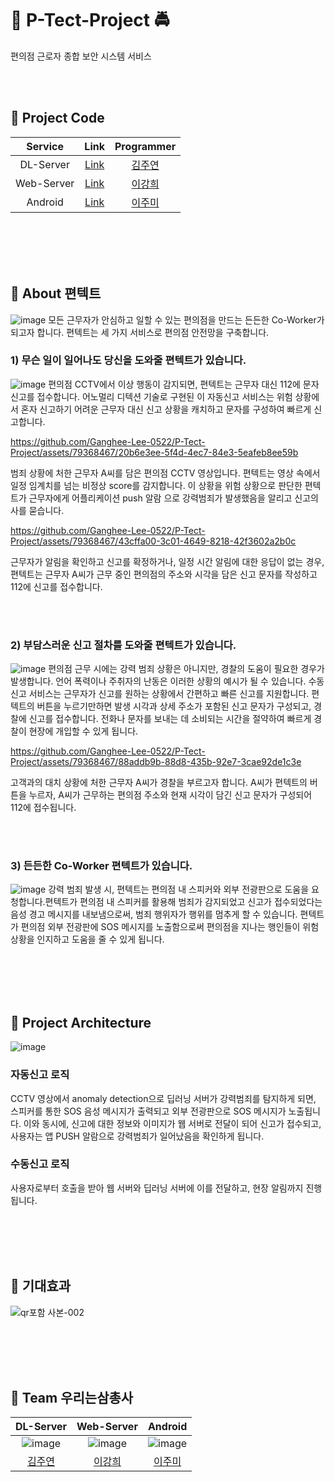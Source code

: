 # 👮 P-Tect-Project 🚔
편의점 근로자 종합 보안 시스템 서비스

</br></br>

## 🚨 Project Code
|Service|Link|Programmer|
|:--:|:--:|:--:|
|DL-Server|[Link](https://github.com/JYKim1124/P-Tect_DL/tree/main)|[김주연](https://github.com/JYKim1124)|
|Web-Server|[Link](https://github.com/Ganghee-Lee-0522/P-Tect_Backend)|[이강희](https://github.com/Ganghee-Lee-0522)|
|Android|[Link](https://github.com/z00m-1n/ptect_final)|[이주미](https://github.com/z00m-1n)|

</br></br></br></br>

## 🚨 About 편텍트
![image](https://github.com/Ganghee-Lee-0522/P-Tect-Project/assets/79368467/7c205481-f27a-4cb7-8c72-998235486184)
모든 근무자가 안심하고 일할 수 있는 편의점을 만드는 든든한 Co-Worker가 되고자 합니다. 편텍트는 세 가지 서비스로 편의점 안전망을 구축합니다.
</br>
### 1) 무슨 일이 일어나도 당신을 도와줄 편텍트가 있습니다.
![image](https://github.com/Ganghee-Lee-0522/P-Tect-Project/assets/79368467/d8ed646d-8042-4857-bf01-724bea297403)
편의점 CCTV에서 이상 행동이 감지되면, 편텍트는 근무자 대신 112에 문자 신고를 접수합니다. 어노멀리 디텍션 기술로 구현된 이 자동신고 서비스는 위험 상황에서 혼자 신고하기 어려운 근무자 대신 신고 상황을 캐치하고 문자를 구성하여 빠르게 신고합니다.

https://github.com/Ganghee-Lee-0522/P-Tect-Project/assets/79368467/20b6e3ee-5f4d-4ec7-84e3-5eafeb8ee59b

범죄 상황에 처한 근무자 A씨를 담은 편의점 CCTV 영상입니다. 편텍트는 영상 속에서 일정 임계치를 넘는 비정상 score를 감지합니다. 이 상황을 위험 상황으로 판단한 편텍트가 근무자에게 어플리케이션 push 알람 으로 강력범죄가 발생했음을 알리고 신고의사를 묻습니다.

https://github.com/Ganghee-Lee-0522/P-Tect-Project/assets/79368467/43cffa00-3c01-4649-8218-42f3602a2b0c

근무자가 알림을 확인하고 신고를 확정하거나, 일정 시간 알림에 대한 응답이 없는 경우, 편텍트는 근무자 A씨가 근무 중인 편의점의 주소와 시각을 담은 신고 문자를 작성하고 112에 신고를 접수합니다.

</br></br>

### 2) 부담스러운 신고 절차를 도와줄 편텍트가 있습니다.
![image](https://github.com/Ganghee-Lee-0522/P-Tect-Project/assets/79368467/f487a2f8-bdad-4ef4-9456-3d19bd4c122e)
편의점 근무 시에는 강력 범죄 상황은 아니지만, 경찰의 도움이 필요한 경우가 발생합니다. 언어 폭력이나 주취자의 난동은 이러한 상황의 예시가 될 수 있습니다. 수동 신고 서비스는 근무자가 신고를 원하는 상황에서 간편하고 빠른 신고를 지원합니다. 편텍트의 버튼을 누르기만하면 발생 시각과 상세 주소가 포함된 신고 문자가 구성되고, 경찰에 신고를 접수합니다. 전화나 문자를 보내는 데 소비되는 시간을 절약하여 빠르게 경찰이 현장에 개입할 수 있게 됩니다.

https://github.com/Ganghee-Lee-0522/P-Tect-Project/assets/79368467/88addb9b-88d8-435b-92e7-3cae92de1c3e

고객과의 대치 상황에 처한 근무자 A씨가 경찰을 부르고자 합니다. A씨가 편텍트의 버튼을 누르자, A씨가 근무하는 편의점 주소와 현재 시각이 담긴 신고 문자가 구성되어 112에 접수됩니다.

</br></br>

### 3) 든든한 Co-Worker 편텍트가 있습니다.
![image](https://github.com/Ganghee-Lee-0522/P-Tect-Project/assets/79368467/7f408a7b-ce06-44a2-a4a6-6e937af68787)
강력 범죄 발생 시, 편텍트는 편의점 내 스피커와 외부 전광판으로 도움을 요청합니다.편텍트가 편의점 내 스피커를 활용해 범죄가 감지되었고 신고가 접수되었다는 음성 경고 메시지를 내보냄으로써, 범죄 행위자가 행위를 멈추게 할 수 있습니다. 편텍트가 편의점 외부 전광판에 SOS 메시지를 노출함으로써 편의점을 지나는 행인들이 위험 상황을 인지하고 도움을 줄 수 있게 됩니다.

</br></br></br></br>

## 🚨 Project Architecture
![image](https://github.com/Ganghee-Lee-0522/P-Tect-Project/assets/79368467/e85efddc-d928-496f-bc05-cf6aaec15312)

### 자동신고 로직
CCTV 영상에서 anomaly detection으로 딥러닝 서버가 강력범죄를 탐지하게 되면, 스피커를 통한 SOS 음성 메시지가 출력되고 외부 전광판으로 SOS 메시지가 노출됩니다. 이와 동시에, 신고에 대한 정보와 이미지가 웹 서버로 전달이 되어 신고가 접수되고, 사용자는 앱 PUSH 알람으로 강력범죄가 일어났음을 확인하게 됩니다.

### 수동신고 로직
사용자로부터 호출을 받아 웹 서버와 딥러닝 서버에 이를 전달하고, 현장 알림까지 진행됩니다.

</br></br></br></br>

## 🚨 기대효과
![qr포함 사본-002](https://github.com/Ganghee-Lee-0522/P-Tect-Project/assets/79368467/a0ad72cf-1d56-4ed8-9f22-37c80593aecc)

</br></br></br></br>

## 🚨 Team 우리는삼총사
| DL-Server | Web-Server | Android |
|:---:|:---:|:---:|
|![image](https://github.com/Ganghee-Lee-0522/P-Tect-Project/assets/79368467/e04b136c-5887-4fa9-a89c-39f35facd506)|![image](https://github.com/Ganghee-Lee-0522/P-Tect-Project/assets/79368467/cafa86c4-e56a-43bc-8f4d-c1bd9ddb6c20)|![image](https://github.com/Ganghee-Lee-0522/P-Tect-Project/assets/79368467/dda2466a-99e0-4889-866c-70be5b5e1640)|
| [김주연](https://github.com/JYKim1124) | [이강희](https://github.com/Ganghee-Lee-0522) | [이주미](https://github.com/z00m-1n) |
